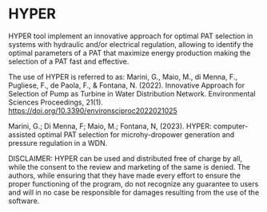 # HYPER
HYPER tool implement an innovative approach for optimal PAT selection in systems with hydraulic and/or electrical regulation, allowing to identify the optimal parameters of a PAT that maximize energy production making the selection of a PAT fast and effective.

The use of HYPER is referred to as: Marini, G., Maio, M., di Menna, F., Pugliese, F., de Paola, F., & Fontana, N. (2022). Innovative Approach for Selection of Pump as Turbine in Water Distribution Network. Environmental Sciences Proceedings, 21(1). https://doi.org/10.3390/environsciproc2022021025

Marini, G.; Di Menna, F; Maio, M.; Fontana, N, (2023). HYPER: computer-assisted optimal PAT selection for microhy-dropower generation and pressure regulation in a WDN.

DISCLAIMER: HYPER can be used and distributed free of charge by all, while the consent to the review and marketing of the same is denied. The authors, while ensuring that they have made every effort to ensure the proper functioning of the program, do not recognize any guarantee to users and will in no case be responsible for damages resulting from the use of the software.
